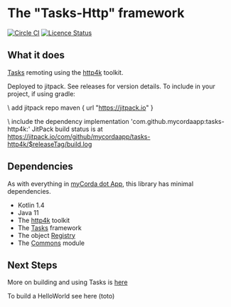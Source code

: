 # The "Tasks-Http" framework

[![Circle CI](https://circleci.com/gh/mycordaapp/tasks-http4k.svg?style=shield)](https://circleci.com/gh/mycordaapp/tasks-http4k)
[![Licence Status](https://img.shields.io/github/license/mycordaapp/tasks-http4k)](https://github.com/mycordaapp/tasks-http4k/blob/master/licence.txt)

## What it does

[Tasks](https://github.com/mycordaapp/tasks) remoting using the [http4k](https://www.http4k.org/) toolkit.

Deployed to jitpack. See releases for version details. To include in your project, if using gradle:

\\ add jitpack repo maven { url "https://jitpack.io" }

\\ include the dependency implementation 'com.github.mycordaapp:tasks-http4k:<version>'
JitPack build status is at https://jitpack.io/com/github/mycordaapp/tasks-http4k/$releaseTag/build.log

## Dependencies

As with everything in [myCorda dot App](https://mycorda.app), this library has minimal dependencies.

* Kotlin 1.4
* Java 11
* The [http4k](https://www.http4k.org/) toolkit
* The [Tasks](https://github.com/mycordaapp/tasks#readme) framework
* The object [Registry](https://github.com/mycordaapp/registry#readme)
* The [Commons](https://github.com/mycordaapp/commons#readme) module

## Next Steps

More on building and using Tasks is [here](./docs/tasks.md)

To build a HelloWorld see here (toto)

